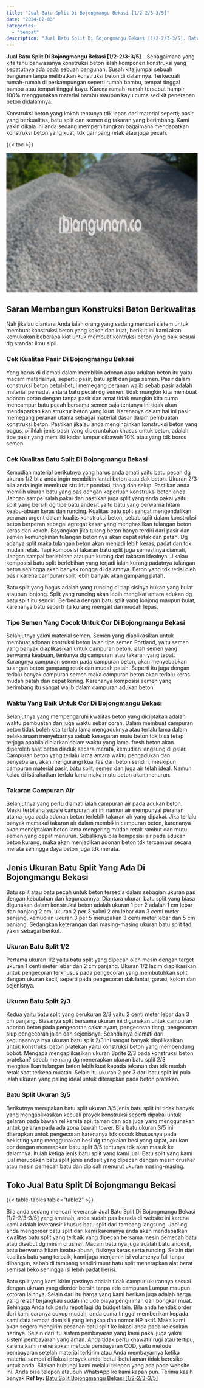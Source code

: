 ```yaml
---
title: "Jual Batu Split Di Bojongmangu Bekasi [1/2-2/3-3/5]"
date: "2024-02-03"
categories: 
  - "tempat"
description: "Jual Batu Split Di Bojongmangu Bekasi [1/2-2/3-3/5]. Batu split yang kami kirim pastinya adalah tidak campur ukurannya sesuai dengan ukruan yang diorder bers..."
---
```


**Jual Batu Split Di Bojongmangu Bekasi \[1/2-2/3-3/5\]** – Sebagaimana yang kita tahu bahwasanya konstruksi beton ialah komponen konstruksi yang sepatutnya ada pada sebuah bangunan. Susah kita jumpai sebuah bangunan tanpa melibatkan konstruksi beton di dalamnya. Terkecuali rumah-rumah di perkampungan seperti rumah bambu, tempat tinggal bambu atau tempat tinggal kayu. Karena rumah-rumah tersebut hampir 100% menggunakan material bambu maupun kayu cuma sedikit penerapan beton didalamnya.

Konstruksi beton yang kokoh tentunya tdk lepas dari material seperti; pasir yang berkualitas, batu split dan semen dg takaran yang berimbang. Kami yakin dikala ini anda sedang memperhitungkan bagaimana mendapatkan konstruksi beton yang kuat, tdk gampang retak atau juga pecah.

{{< toc >}}

![Jual Batu Split Di Bojongmangu Bekasi [1/2-2/3-3/5]](/images/jual-batu-split-29.png)

## Saran Membangun Konstruksi Beton Berkwalitas

Nah jikalau diantara Anda ialah orang yang sedang mencari sistem untuk membuat konstruksi beton yang kokoh dan kuat, berikut ini kami akan kemukakan beberapa kiat untuk membuat kontruksi beton yang baik sesuai dg standar ilmu sipil.

### Cek Kualitas Pasir Di Bojongmangu Bekasi

Yang harus di diamati dalam membikin adonan atau adukan beton itu yaitu macam materialnya, seperti; pasir, batu split dan juga semen. Pasir dalam konstruksi beton betul-betul memegang peranan wajib sebab pasir adalah material pemadat antara batu pecah dg semen. tidak mungkin kita membuat adonan coran dengan tanpa pasir dan amat tidak mungkin kita cuma mencampur batu pecah bersama semen saja tentunya ini tidak akan mendapatkan kan struktur beton yang kuat. Karenanya dalam hal ini pasir memegang peranan utama sebagai material dasar dalam pembuatan konstruksi beton. Pastikan jikalau anda menginginkan konstruksi beton yang bagus, pilihlah jenis pasir yang diperuntukan khusus untuk beton, adalah tipe pasir yang memiliki kadar lumpur dibawah 10% atau yang tdk boros semen.

### Cek Kualitas Batu Split Di Bojongmangu Bekasi

Kemudian material berikutnya yang harus anda amati yaitu batu pecah dg ukuran 1/2 bila anda ingin membikin lantai beton atau dak beton. Ukuran 2/3 bila anda ingin membuat struktur pondasi, tiang dan selup. Pastikan anda memilih ukuran batu yang pas dengan keperluan konstruksi beton anda. Jangan sampe salah pakai dan pastikan juga split yang anda pakai yaitu split yang bersih dg tipe batu andesit yaitu batu yang berwarna hitam keabu-abuan keras dan runcing. Kualitas batu split sangat mengendalikan peranan urgent dalam kualits konstruksi beton, sebab split dalam konstruksi beton berperan sebagai agregat kasar yang menghasilkan tulangan beton keras dan kokoh. Bayangkan jika tulang beton hanya terdiri dari pasir dan semen kemungkinan tulangan beton nya akan cepat retak dan patah. Dg adanya split maka tulangan beton akan menjadi lebih keras, padat dan tdk mudah retak. Tapi komposisi takaran batu split juga semestinya diamati, Jangan sampai berlebihan ataupun kurang dari takaran idealnya. Jikalau komposisi batu split berlebihan yang terjadi ialah kurang padatnya tulangan beton sehingga akan banyak rongga di dalamnya. Beton yang tdk terisi oleh pasir karena campuran split lebih banyak akan gampang patah.

Batu split yang bagus adalah yang runcing di tiap sisinya bukan yang bulat ataupun lonjong. Split yang runcing akan lebih mengikat antara adukan dg batu split itu sendiri. Berbeda dengan batu split yang lonjong maupun bulat, karenanya batu seperti itu kurang mengait dan mudah lepas.

### Tipe Semen Yang Cocok Untuk Cor Di Bojongmangu Bekasi

Selanjutnya yakni material semen. Semen yang diaplikasikan untuk membuat adonan kontruksi beton ialah tipe semen Portland, yaitu semen yang banyak diaplikasikan untuk campuran beton, ialah semen yang berwarna keabuan, tentunya dg campuran atau takaran yang tepat. Kurangnya campuran semen pada campuran beton, akan menyebabkan tulangan beton gampang retak dan mudah patah. Seperti itu juga dengan terlalu banyak campuran semen maka campuran beton akan terlalu keras mudah patah dan cepat kering. Karenanya komposisi semen yang berimbang itu sangat wajib dalam campuran adukan beton.

### Waktu Yang Baik Untuk Cor Di Bojongmangu Bekasi

Selanjutnya yang mempengaruhi kwalitas beton yang diciptakan adalah waktu pembuatan dan juga waktu sebar coran. Dalam membuat campuran beton tidak boleh kita terlalu lama mengaduknya atau terlalu lama dalam pelaksanaan menyebarnya sebab kesegaran mutu beton tdk bisa tetap terjaga apabila dibiarkan dalam waktu yang lama. fresh beton akan diperoleh saat beton diaduk secara merata, kemudian langsung di gelar. Campuran beton yang terlalu lama antara waktu pengadukan dan penyebaran, akan mengurangi kualitas dari beton sendiri, meskipun campuran material pasir, batu split, semen dan juga air telah ideal. Namun kalau di istirahatkan terlalu lama maka mutu beton akan menurun.

### Takaran Campuran Air

Selanjutnya yang perlu diamati ialah campuran air pada adukan beton. Meski terbilang sepele campuran air ini namun air mempunyai peranan utama juga pada adonan beton terlebih takaran air yang dipakai. Jika terlalu banyak memakai takaran air dalam membikin campuran beton, karenanya akan menciptakan beton lama mengering mudah retak rambut dan mutu semen yang cepat menurun. Sebaliknya bila komposisi air pada adukan beton kurang, maka akan menjadikan adonan beton tdk tercampur secara merata sehingga daya beton juga tdk merata.

## Jenis Ukuran Batu Split Yang Ada Di Bojongmangu Bekasi

Batu split atau batu pecah untuk beton tersedia dalam sebagian ukuran pas dengan kebutuhan dan kegunaannya. Diantara ukuran batu split yang biasa digunakan dalam konstruksi beton adalah ukuran 1 per 2 adalah 1 cm lebar dan panjang 2 cm, ukuran 2 per 3 yakni 2 cm lebar dan 3 centi meter panjang, kemudian ukuran 3 per 5 merupakan 3 centi meter lebar dan 5 cm panjang. Sedangkan keterangan dari masing-masing ukuran batu split tadi yakni sebagai berikut.

### Ukuran Batu Split 1/2

Pertama ukuran 1/2 yaitu batu split yang dipecah oleh mesin dengan target ukuran 1 centi meter lebar dan 2 cm panjang. Ukuran 1/2 lazim diaplikasikan untuk pengecoran terkhusus pada pengecoran yang membutuhkan split dengan ukuran kecil, seperti pada pengecoran dak lantai, garasi, kolom dan sejenisnya.

### Ukuran Batu Split 2/3

Kedua yaitu batu split yang berukuran 2/3 yaitu 2 centi meter lebar dan 3 cm panjang. Biasanya split bersama ukuran ini digunakan untuk campuran adonan beton pada pengecoran cakar ayam, pengecoran tiang, pengecoran slup pengecoran jalan dan sejenisnya. Seandainya diamati dari kegunaannya nya ukuran batu split 2/3 ini sangat banyak diaplikasikan untuk konstruksi beton pratekan yaitu konstruksi beton yang membendung bobot. Mengapa mengaplikasikan ukuran Sprite 2/3 pada konstruksi beton pratekan? sebab memang dg menerapkan ukuran batu split 2/3 menghasilkan tulangan beton lebih kuat kepada tekanan dan tdk mudah retak saat terkena muatan. Selain itu ukuran 2 per 3 dari batu split ini pula ialah ukuran yang paling ideal untuk diterapkan pada beton pratekan.

### Batu Split Ukuran 3/5

Berikutnya merupakan batu split ukuran 3/5 jenis batu split ini tidak banyak yang mengaplikasikan kecuali proyek konstruksi seperti dipakai untuk gelaran pada bawah rel kereta api, taman dan ada juga yang menggunakan untuk gelaran pada ada zona bawah tower. Bila batu ukuran 3/5 ini diterapkan untuk pengecoran karenanya tdk cocok khususnya pada bekisting yang menggunakan besi dg rangkaian besi yang rapat, adukan cor dengan menerapkan batu split 3/5 tentunya tdk akan masuk ke dalamnya. Itulah ketiga jenis batu split yang kami jual. Batu split yang kami jual merupakan batu split jenis andesit yang dipecah dengan mesin crusher atau mesin pemecah batu dan dipisah menurut ukuran masing-masing.

## Toko Jual Batu Split Di Bojongmangu Bekasi

{{< table-tables table="table2" >}}

Bila anda sedang mencari leveransir Jual Batu Split Di Bojongmangu Bekasi \[1/2-2/3-3/5\] yang amanah, anda sudah pas berada di website ini karena kami adalah leveransir khusus batu split dari tambang langsung. Jadi dg anda mengorder batu split dari kami karenanya anda akan mendapatkan kwalitas batu split yang terbaik yang dipecah bersama mesin pemecah batu atau disebut dg mesin crusher. Macam batu nya juga adalah batu andesit, batu berwarna hitam keabu-abuan, fisiknya keras serta runcing. Selain dari kualitas batu yang terbaik, kami juga menjamin isi volumenya full tanpa dibangun, sebab di tambang sendiri muat batu split menerapkan alat berat semisal beko sehingga isi lebih padat berisi.

Batu split yang kami kirim pastinya adalah tidak campur ukurannya sesuai dengan ukruan yang diorder bersih tanpa ada campuran Lumpur maupun kotoran lainnya. Selain dari itu harga yang kami berikan juga adalah harga yang relatif terjangkau sudah include biaya pengiriman dan bongkar muat. Sehingga Anda tdk perlu repot lagi dg budget lain. Bila anda hendak order dari kami caranya cukup mudah, anda cuma tinggal memberikan kepada kami data tempat domisili yang lengkap dan nomor HP aktif. Maka kami akan segera mengirim pesanan batu split ke lokasi anda pada ke esokan harinya. Selain dari itu sistem pembayaran yang kami pakai juga yakni sistem pembayaran yang aman. Anda tidak perlu khawatir rugi atau tertipu, karena kami menerapkan metode pembayaran COD, yaitu metode pembayaran setelah material terkirim atau Anda membayarnya ketika material sampai di lokasi proyek anda, betul-betul aman tidak beresiko untuk anda. Silakan hubungi kami melalui telepon yang ada pada website ini. Anda bisa telepon ataupun WhatsApp ke kami kapan pun. Terima kasih banyak
**Ref by:** [Batu Split Bojongmangu Bekasi [1/2-2/3-3/5]](https://id.wikipedia.org/wiki/Batu)
